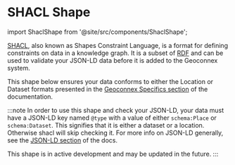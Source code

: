 # SHACL Shape
import ShaclShape from '@site/src/components/ShaclShape';

[SHACL](https://en.wikipedia.org/wiki/SHACL), also known as Shapes Constraint Language, is a format for defining constraints on data in a knowledge graph. It is a subset of [RDF](https://en.wikipedia.org/wiki/Resource_Description_Framework) and can be used to validate your JSON-LD data before it is added to the Geoconnex system.


This shape below ensures your data conforms to either the Location or Dataset formats presented in the [Geoconnex Specifics section](./jsonld/primer/index.md) of the documentation. 

:::note
In order to use this shape and check your JSON-LD, your data must have a JSON-LD key named `@type` with a value of either `schema:Place` or `schema:Dataset`. This signifies that it is either a dataset or a location. Otherwise shacl will skip checking it. For more info on JSON-LD generally, see the [JSON-LD section](./jsonld/overview.md) of the docs.

This shape is in active development and may be updated in the future.
:::


<ShaclShape url="https://raw.githubusercontent.com/internetofwater/nabu/refs/heads/main/shacl_validator/shapes/locationOriented.ttl" />
